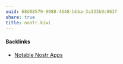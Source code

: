 ```yaml
---
uuid: 68d08579-9988-4648-bbba-3a333b9c063f
share: true
title: nostr.kiwi
---
```

#### Backlinks

* [Notable Nostr Apps](/f5a7d558-219b-4d37-9e18-28f749488612)
